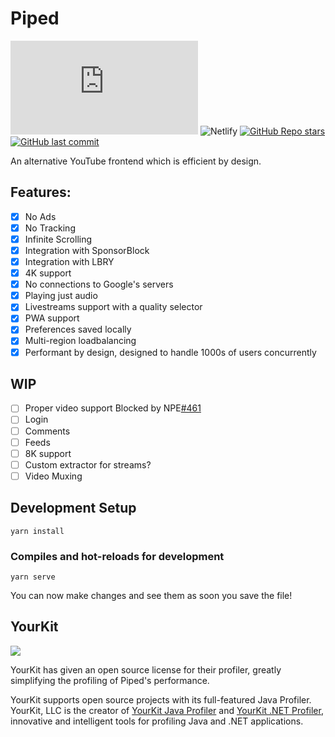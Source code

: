 # Piped

[![Matrix](https://img.shields.io/matrix/piped:matrix.org)](https://matrix.to/#/#piped:matrix.org)
![Netlify](https://img.shields.io/netlify/6ccde6a7-6792-4105-9a28-ee13ce1fbc44)
[![GitHub Repo stars](https://img.shields.io/github/stars/TeamPiped/Piped-Frontend?style=social)](https://github.com/TeamPiped/Piped/stargazers)
[![GitHub last commit](https://img.shields.io/github/last-commit/TeamPiped/Piped-Frontend)](https://github.com/TeamPiped/Piped/commits)

An alternative YouTube frontend which is efficient by design.

## Features:

-   [x] No Ads
-   [x] No Tracking
-   [x] Infinite Scrolling
-   [x] Integration with SponsorBlock
-   [x] Integration with LBRY
-   [x] 4K support
-   [x] No connections to Google's servers
-   [x] Playing just audio
-   [x] Livestreams support with a quality selector
-   [x] PWA support
-   [x] Preferences saved locally
-   [x] Multi-region loadbalancing
-   [x] Performant by design, designed to handle 1000s of users concurrently

## WIP

-   [ ] Proper video support Blocked by NPE[#461](https://github.com/TeamNewPipe/NewPipeExtractor/issues/461)
-   [ ] Login
-   [ ] Comments
-   [ ] Feeds
-   [ ] 8K support
-   [ ] Custom extractor for streams?
-   [ ] Video Muxing

## Development Setup

```
yarn install
```

### Compiles and hot-reloads for development

```
yarn serve
```

You can now make changes and see them as soon you save the file!

## YourKit

<img src="http://www.yourkit.com/images/yklogo.png"></img>

YourKit has given an open source license for their profiler, greatly simplifying the profiling of Piped's performance.

YourKit supports open source projects with its full-featured Java Profiler.
YourKit, LLC is the creator of <a href="http://www.yourkit.com/java/profiler/index.jsp">YourKit Java Profiler</a>
and <a href="http://www.yourkit.com/.net/profiler/index.jsp">YourKit .NET Profiler</a>,
innovative and intelligent tools for profiling Java and .NET applications.
